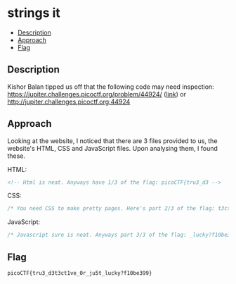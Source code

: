 # strings it

- [Description](#description)
- [Approach](#approach)
- [Flag](#flag)

## Description

Kishor Balan tipped us off that the following code may need inspection: https://jupiter.challenges.picoctf.org/problem/44924/ ([link](https://jupiter.challenges.picoctf.org/problem/44924/)) or http://jupiter.challenges.picoctf.org:44924

## Approach

Looking at the website, I noticed that there are 3 files provided to us, the website's HTML, CSS and JavaScript files. Upon analysing them, I found these.

HTML:
```html
<!-- Html is neat. Anyways have 1/3 of the flag: picoCTF{tru3_d3 -->
```

CSS:
```css
/* You need CSS to make pretty pages. Here's part 2/3 of the flag: t3ct1ve_0r_ju5t */
```

JavaScript:
```js
/* Javascript sure is neat. Anyways part 3/3 of the flag: _lucky?f10be399} */
```

## Flag

`picoCTF{tru3_d3t3ct1ve_0r_ju5t_lucky?f10be399}`